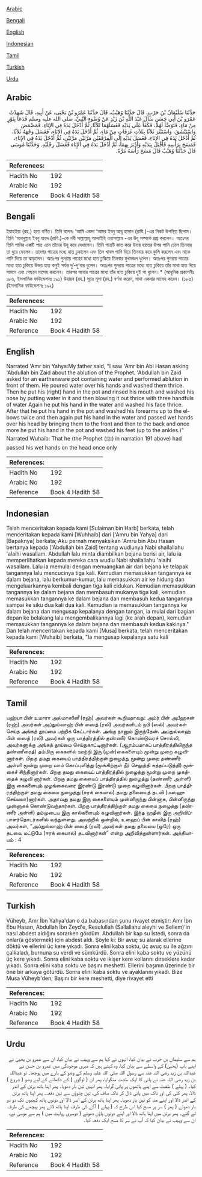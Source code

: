 [Arabic](#arabic)

[Bengali](#bengali)

[English](#english)

[Indonesian](#indonesian)

[Tamil](#tamil)

[Turkish](#turkish)

[Urdu](#urdu)

## Arabic


<div dir="rtl" lang="ar" style={{fontSize:'larger',backgroundColor:'#f8f9fa',padding:20}}>
حَدَّثَنَا سُلَيْمَانُ بْنُ حَرْبٍ، قَالَ حَدَّثَنَا وُهَيْبٌ، قَالَ حَدَّثَنَا عَمْرُو بْنُ يَحْيَى، عَنْ أَبِيهِ، قَالَ شَهِدْتُ عَمْرَو بْنَ أَبِي حَسَنٍ سَأَلَ عَبْدَ اللَّهِ بْنَ زَيْدٍ عَنْ وُضُوءِ النَّبِيِّ، صلى الله عليه وسلم فَدَعَا بِتَوْرٍ مِنْ مَاءٍ، فَتَوَضَّأَ لَهُمْ، فَكَفَأَ عَلَى يَدَيْهِ فَغَسَلَهُمَا ثَلاَثًا، ثُمَّ أَدْخَلَ يَدَهُ فِي الإِنَاءِ، فَمَضْمَضَ وَاسْتَنْشَقَ، وَاسْتَنْثَرَ ثَلاَثًا بِثَلاَثِ غَرَفَاتٍ مِنْ مَاءٍ، ثُمَّ أَدْخَلَ يَدَهُ فِي الإِنَاءِ، فَغَسَلَ وَجْهَهُ ثَلاَثًا، ثُمَّ أَدْخَلَ يَدَهُ فِي الإِنَاءِ، فَغَسَلَ يَدَيْهِ إِلَى الْمِرْفَقَيْنِ مَرَّتَيْنِ مَرَّتَيْنِ، ثُمَّ أَدْخَلَ يَدَهُ فِي الإِنَاءِ، فَمَسَحَ بِرَأْسِهِ فَأَقْبَلَ بِيَدَيْهِ وَأَدْبَرَ بِهِمَا، ثُمَّ أَدْخَلَ يَدَهُ فِي الإِنَاءِ فَغَسَلَ رِجْلَيْهِ‏.‏ وَحَدَّثَنَا مُوسَى قَالَ حَدَّثَنَا وُهَيْبٌ قَالَ مَسَحَ رَأْسَهُ مَرَّةً‏.‏
</div>
<div style={{backgroundColor:'#f8f9fa',padding:20, marginBottom: 10}}><table> <thead> <tr> <th>References:</th> <th></th> </tr> </thead> <tbody><tr><td>Hadith No</td><td>192</td></tr><tr><td>Arabic No</td><td>192</td></tr><tr><td>Reference</td><td>Book 4 Hadith 58</td></tr></tbody></table></div>

## Bengali


<div dir="ltr" lang="bn" style={{fontSize:'larger',backgroundColor:'#f8f9fa',padding:20}}>
ইয়াহইয়া (রহ.) হতে বর্ণিত। তিনি বলেনঃ ‘আমি একদা ‘আমর ইবনু আবূ হাসান (রাযি.)-এর নিকট উপস্থিত ছিলাম। তিনি ‘আবদুল্লাহ ইবনু যায়দ (রাযি.)-কে নবী সাল্লাল্লাহু আলাইহি ওয়াসাল্লাম -এর উযূ সম্পর্কে প্রশ্ন করলেন। অতঃপর তিনি পানির একটি পাত্র এনে তাঁদের উযূ করে দেখালেন। তিনি পাত্রটি কাত করে উভয় হাতের উপর পানি ঢেলে তিনবার তা ধুয়ে ফেলেন। তারপর পাত্রের মধ্যে হাত ঢুকালেন এবং তিন খাবল পানি দিয়ে তিনবার করে কুলি করলেন এবং নাকে পানি দিয়ে তা ঝাড়লেন। অতঃপর পুনরায় পাত্রের মধ্যে হাত ঢুকিয়ে তিনবার মুখমন্ডল ধুলেন। অতঃপর পুনরায় পাত্রের মধ্যে হাত ঢুকিয়ে উভয় হাত কনুই পর্যন্ত দু’-দু’বার ধুলেন। অতঃপর পুনরায় পাত্রের মধ্যে হাত ঢুকিয়ে তাঁর মাথা হাত দিয়ে সামনে এবং পেছনে মাসেহ করলেন। তারপর আবার পাত্রের মধ্যে তাঁর হাত ঢুকিয়ে দুই পা ধুলেন।* (আধুনিক প্রকাশনীঃ ১৮৬, ইসলামিক ফাউন্ডেশনঃ ১৯১) উহায়ব (রহ.) সূত্রে মূসা (রহ.) বর্ণনা করেন, মাথা একবার মাসেহ করেন। (১৮৫) (ইসলামিক ফাউন্ডেশনঃ ১৯২)
</div>
<div style={{backgroundColor:'#f8f9fa',padding:20, marginBottom: 10}}><table> <thead> <tr> <th>References:</th> <th></th> </tr> </thead> <tbody><tr><td>Hadith No</td><td>192</td></tr><tr><td>Arabic No</td><td>192</td></tr><tr><td>Reference</td><td>Book 4 Hadith 58</td></tr></tbody></table></div>

## English


<div dir="ltr" lang="en" style={{fontSize:'larger',backgroundColor:'#f8f9fa',padding:20}}>
Narrated 'Amr bin Yahya:My father said, "I saw 'Amr bin Abi Hasan asking 'Abdullah bin Zaid about the ablution of the Prophet. 'Abdullah bin Zaid asked for an earthenware pot containing water and performed ablution in front of them. He poured water over his hands and washed them thrice. Then he put his (right) hand in the pot and rinsed his mouth and washed his nose by putting water in it and then blowing it out thrice with three handfuls of water Again he put his hand in the water and washed his face thrice. After that he put his hand in the pot and washed his forearms up to the elbows twice and then again put his hand in the water and passed wet hands over his head by bringing them to the front and then to the back and once more he put his hand in the pot and washed his feet (up to the ankles.)" Narrated Wuhaib: That he (the Prophet (ﷺ) in narration 191 above) had passed his wet hands on the head once only
</div>
<div style={{backgroundColor:'#f8f9fa',padding:20, marginBottom: 10}}><table> <thead> <tr> <th>References:</th> <th></th> </tr> </thead> <tbody><tr><td>Hadith No</td><td>192</td></tr><tr><td>Arabic No</td><td>192</td></tr><tr><td>Reference</td><td>Book 4 Hadith 58</td></tr></tbody></table></div>

## Indonesian


<div dir="ltr" lang="id" style={{fontSize:'larger',backgroundColor:'#f8f9fa',padding:20}}>
Telah menceritakan kepada kami [Sulaiman bin Harb] berkata, telah menceritakan kepada kami [Wuhhaib] dari ['Amru bin Yahya] dari [Bapaknya] berkata; Aku pernah menyaksikan 'Amru bin Abu Hasan bertanya kepada ['Abdullah bin Zaid] tentang wudlunya Nabi shallallahu 'alaihi wasallam. Abdullah lalu minta diambilkan bejana berisi air, lalu ia memperlihatkan kepada mereka cara wudlu Nabi shallallahu 'alaihi wasallam. Lalu ia memulai dengan menuangkan air dari bejana ke telapak tangannya lalu mencucinya tiga kali. Kemudian memasukkan tangannya ke dalam bejana, lalu berkumur-kumur, lalu memasukkan air ke hidung dan mengeluarkannya kembali dengan tiga kali cidukan. Kemudian memasukkan tangannya ke dalam bejana dan membasuh mukanya tiga kali, kemudian memasukkan tangannya ke dalam bejana dan membasuh kedua tangannya sampai ke siku dua kali dua kali. Kemudian ia memasukkan tangannya ke dalam bejana dan mengusap kepalanya dengan tangan, ia mulai dari bagian depan ke belakang lalu mengembalikannya lagi (ke arah depan), kemudian memasukkan tangannya ke dalam bejana dan membasuh kedua kakinya." Dan telah menceritakan kepada kami [Musa] berkata, telah menceritakan kepada kami [Wuhaib] berkata, "Ia mengusap kepalanya satu kali
</div>
<div style={{backgroundColor:'#f8f9fa',padding:20, marginBottom: 10}}><table> <thead> <tr> <th>References:</th> <th></th> </tr> </thead> <tbody><tr><td>Hadith No</td><td>192</td></tr><tr><td>Arabic No</td><td>192</td></tr><tr><td>Reference</td><td>Book 4 Hadith 58</td></tr></tbody></table></div>

## Tamil


<div dir="ltr" lang="ta" style={{fontSize:'larger',backgroundColor:'#f8f9fa',padding:20}}>
யஹ்யா பின் உமாரா அல்மாஸினீ (ரஹ்) அவர்கள் கூறியதாவது: அம்ர் பின் அபீஹசன் (ரஹ்) அவர்கள் அப்துல்லாஹ் பின் ஸைத் (ரலி) அவர்களிடம் நபி (ஸல்) அவர்கள் செய்த அங்கத் தூய்மை பற்றிக் கேட்டார்கள். அங்கு நானும் இருந்தேன். அப்துல்லாஹ் பின் ஸைத் (ரலி) அவர்கள் ஒரு பாத்திரத்தில் தண்ணீர் கொண்டுவரச் சொல்லி, அவர்களுக்கு அங்கத் தூய்மை செய்துகாட்டினார்கள். (ஆரம்பமாகப் பாத்திரத்திலிருந்த தண்ணீரைத்) தம்மிரு கைகளில் ஊற்றி இரு (முன்)கைகளையும் மூன்று முறை கழுவினார்கள். பிறகு தமது கையைப் பாத்திரத்திற்குள் நுழைத்து மூன்று முறை தண்ணீர் அள்ளி மூன்று முறை வாய் கொப்புளித்து (மூக்கிற்குள் நீர் செலுத்தி சுத்தப்படுத்தி) மூக்கைச் சிந்தினார்கள். பிறகு தமது கையைப் பாத்திரத்தில் நுழைத்து மூன்று முறை முகத்தைக் கழுவி னார்கள். பிறகு தமது கையைப் பாத்திரத்தில் நுழைத்து (தண்ணீர் அள்ளி) இரு கைகளையும் முழங்கைவரை இரண்டு இரண்டு முறை கழுவினார்கள். பிறகு பாத்திரத்திற்குள் தமது கையை நுழைத்து (ஈரக் கையால்) தமது தலையைத் தடவி (மஸ்ஹு செய்யலா)னார்கள். அதாவது தமது இரு கைகளையும் முன்னிருந்து பின்னாக, பின்னிருந்து முன்னாகக் கொண்டுவந்தார்கள். பிறகு பாத்திரத்திற்குள் தமது கையை நுழைத்து (தண்ணீர் அள்ளி) தம்முடைய இரு கால்களையும் கழுவினார்கள். இந்த ஹதீஸ் இரு அறிவிப்பாளர்தொடர்களில் வந்துள்ளது. அவற்றில் ஒன்றில், உஹைப் பின் காலித் (ரஹ்) அவர்கள், “அப்துல்லாஹ் பின் ஸைத் (ரலி) அவர்கள் தமது தலையை (ஒரே) ஒரு தடவை மட்டுமே (ஈரக் கையால்) தடவினார்கள்” என்று அறிவித்துள்ளார்கள். அத்தியாயம் : 4
</div>
<div style={{backgroundColor:'#f8f9fa',padding:20, marginBottom: 10}}><table> <thead> <tr> <th>References:</th> <th></th> </tr> </thead> <tbody><tr><td>Hadith No</td><td>192</td></tr><tr><td>Arabic No</td><td>192</td></tr><tr><td>Reference</td><td>Book 4 Hadith 58</td></tr></tbody></table></div>

## Turkish


<div dir="ltr" lang="tr" style={{fontSize:'larger',backgroundColor:'#f8f9fa',padding:20}}>
Vüheyb, Amr İbn Yahya'dan o da babasından şunu rivayet etmiştir: Amr İbn Ebu Hasan, Abdullah İbn Zeyd'e, Resulullah (Sallallahu aleyhi ve Sellem)'in nasıl abdest aldığını sorarken gördüm. Abdullah bir kap su İstedi, sonra da onlar(a göstermek) için abdest aldı. Şöyle ki: Bir avuç su alarak ellerine döktü ve ellerini üç kere yıkadı. Sonra elini kaba soktu, üç avuç su ile ağzını çalkaladı, burnuna su verdi ve sümkürdü. Sonra elini kaba soktu ve yüzünü üç kere yıkadı. Sonra elini kaba soktu ve ikişer kere kollarını dirseklere kadar yıkadı. Sonra elini kaba soktu ve başını meshetti. Ellerini başının üzerinde bir öne bir arkaya götürdü. Sonra elini kaba soktu ve ayaklarını yıkadı. Bize Musa Vüheyb'den; Başını bir kere meshetti, diye rivayet etti
</div>
<div style={{backgroundColor:'#f8f9fa',padding:20, marginBottom: 10}}><table> <thead> <tr> <th>References:</th> <th></th> </tr> </thead> <tbody><tr><td>Hadith No</td><td>192</td></tr><tr><td>Arabic No</td><td>192</td></tr><tr><td>Reference</td><td>Book 4 Hadith 58</td></tr></tbody></table></div>

## Urdu


<div dir="rtl" lang="ur" style={{fontSize:'larger',backgroundColor:'#f8f9fa',padding:20}}>
ہم سے سلیمان بن حرب نے بیان کیا، انہوں نے کہا ہم سے وہیب نے بیان کیا، ان سے عمرو بن یحییٰ نے اپنے باپ (یحییٰ) کے واسطے سے بیان کیا، وہ کہتے ہیں کہ میری موجودگی میں عمرو بن حسن نے عبداللہ بن زید رضی اللہ عنہ سے رسول اللہ صلی اللہ علیہ وسلم کے وضو کے بارے میں پوچھا۔ تو عبداللہ بن زید رضی اللہ عنہ نے پانی کا ایک طشت منگوایا، پھر ان ( لوگوں ) کے دکھانے کے لیے وضو ( شروع ) کیا۔ ( پہلے ) طشت سے اپنے ہاتھوں پر پانی گرایا۔ پھر انہیں تین بار دھویا۔ پھر اپنا ہاتھ برتن کے اندر ڈالا، پھر کلی کی اور ناک میں پانی ڈال کر ناک صاف کی، تین چلوؤں سے تین دفعہ۔ پھر اپنا ہاتھ برتن کے اندر ڈالا اور اپنے منہ کو تین بار دھویا۔ پھر اپنا ہاتھ برتن کے اندر ڈالا اور دونوں ہاتھ کہنیوں تک دو دو بار دھوئے ( پھر ) سر پر مسح کیا اس طرح کہ ( پہلے ) آگے کی طرف اپنا ہاتھ لائے پھر پیچھے کی طرف لے گئے۔ پھر برتن میں اپنا ہاتھ ڈالا اور اپنے دونوں پاؤں دھوئے ( دوسری روایت میں ) ہم سے موسیٰ نے، ان سے وہیب نے بیان کیا کہ آپ نے سر کا مسح ایک دفعہ کیا۔
</div>
<div style={{backgroundColor:'#f8f9fa',padding:20, marginBottom: 10}}><table> <thead> <tr> <th>References:</th> <th></th> </tr> </thead> <tbody><tr><td>Hadith No</td><td>192</td></tr><tr><td>Arabic No</td><td>192</td></tr><tr><td>Reference</td><td>Book 4 Hadith 58</td></tr></tbody></table></div>